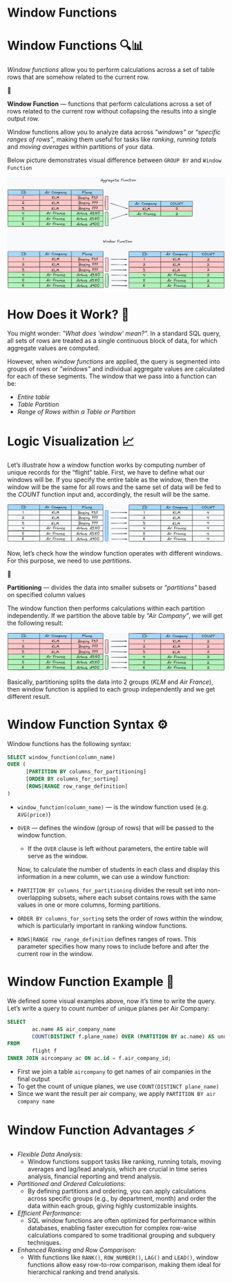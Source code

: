 # Window Functions

# Window Functions 🔍📊

*Window functions* allow you to perform calculations across a set of table rows that are somehow related to the current row.

<aside>
📖

**Window Function** — functions that perform calculations across a set of rows related to the current row without collapsing the results into a single output row. 

</aside>

Window functions allow you to analyze data across *"windows"* or *“specific ranges of rows”*, making them useful for tasks like *ranking*, *running totals* and *moving averages* within partitions of your data.

Below picture demonstrates visual difference between `GROUP BY` and `Window Function` 

![window-vs-aggregate.png](https://raw.githubusercontent.com/WebOfRussia/sql-course/refs/heads/main/Advanced%20SQL/img/window-vs-aggregate.png)

# How Does it Work? **🤔**

You might wonder: *"What does 'window' mean?".* In a standard SQL query, all sets of rows are treated as a single continuous block of data, for which aggregate values are computed.

However, when *window functions* are applied, the query is segmented into groups of rows or *"windows"* and individual aggregate values are calculated for each of these segments. The window that we pass into a function can be:

- *Entire table*
- *Table Partition*
- *Range of Rows within a Table or Partition*

# Logic Visualization 📈

Let’s illustrate how a window function works by computing number of unique records for the “flight” table. First, we have to define what our windows will be. If you specify the entire table as the window, then the window will be the same for all rows and the same set of data will be fed to the *COUNT* function input and, accordingly, the result will be the same. 

![window-count.png](https://raw.githubusercontent.com/WebOfRussia/sql-course/refs/heads/main/Advanced%20SQL/img/window-count.png)

Now, let’s check how the window function operates with different windows. For this purpose, we need to use *partitions*. 

<aside>
📖

**Partitioning** — divides the data into smaller subsets or *"partitions"* based on specified column values

</aside>

The window function then performs calculations within each partition independently. If we partition the above table by *“Air Company”*, we will get the following result:

![window-partition.png](https://raw.githubusercontent.com/WebOfRussia/sql-course/refs/heads/main/Advanced%20SQL/img/window-partition.png)

Basically, partitioning splits the data into 2 groups (*KLM* and *Air France*), then window function is applied to each group independently and we get different result.

# Window Function Syntax **⚙️**

Window functions has the following syntax:

```sql
SELECT window_function(column_name)
OVER (
      [PARTITION BY columns_for_partitioning]
      [ORDER BY columns_for_sorting]
      [ROWS|RANGE row_range_definition]
)
```

- `window_function(column_name)` — is the window function used (e.g. `AVG(price)`)
- `OVER` — defines the window (group of rows) that will be passed to the window function.
    - If the `OVER` clause is left without parameters, the entire table will serve as the window.
    
    Now, to calculate the number of students in each class and display this information in a new column, we can use a window function:
    
- `PARTITION BY columns_for_partitioning` divides the result set into non-overlapping subsets, where each subset contains rows with the same values in one or more columns, forming partitions.
- `ORDER BY columns_for_sorting` sets the order of rows within the window, which is particularly important in ranking window functions.
- `ROWS|RANGE row_range_definition` defines ranges of rows. This parameter specifies how many rows to include before and after the current row in the window.

# Window Function Example 🧪

We defined some visual examples above, now it’s time to write the query. Let’s write a query to count number of unique planes per Air Company:

```sql
SELECT
		ac.name AS air_company_name
		COUNT(DISTINCT f.plane_name) OVER (PARTITION BY ac.name) AS unq_planes_count
FROM
		flight f
INNER JOIN aircompany ac ON ac.id = f.air_company_id;
```

- First we join a table `aircompany` to get names of air companies in the final output
- To get the count of unique planes, we use `COUNT(DISTINCT plane_name)`
- Since we want the result per air company, we apply `PARTITION BY air company name`

# Window Function Advantages ⚡

- *Flexible Data Analysis:*
    - Window functions support tasks like ranking, running totals, moving averages and lag/lead analysis, which are crucial in time series analysis, financial reporting and trend analysis.
- *Partitioned and Ordered Calculations:*
    - By defining partitions and ordering, you can apply calculations across specific groups (e.g., by department, month) and order the data within each group, giving highly customizable insights.
- *Efficient Performance:*
    - SQL window functions are often optimized for performance within databases, enabling faster execution for complex row-wise calculations compared to some traditional grouping and subquery techniques.
- *Enhanced Ranking and Row Comparison:*
    - With functions like `RANK()`, `ROW_NUMBER()`, `LAG()` and `LEAD()`, window functions allow easy row-to-row comparison, making them ideal for hierarchical ranking and trend analysis.